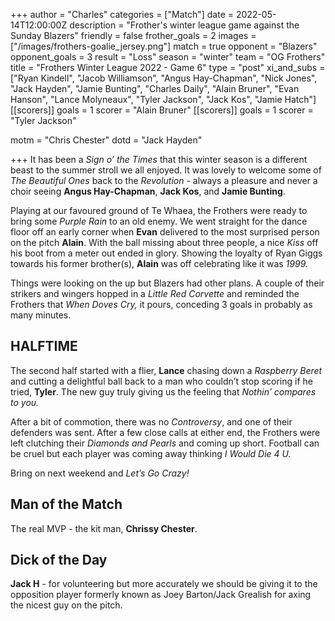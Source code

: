 +++
author = "Charles"
categories = ["Match"]
date = 2022-05-14T12:00:00Z
description = "Frother's winter league game against the Sunday Blazers"
friendly = false
frother_goals = 2
images = ["/images/frothers-goalie_jersey.png"]
match = true
opponent = "Blazers"
opponent_goals = 3
result = "Loss"
season = "winter"
team = "OG Frothers"
title = "Frothers Winter League 2022 - Game 6"
type = "post"
xi_and_subs = ["Ryan Kindell", "Jacob Williamson", "Angus Hay-Chapman", "Nick Jones", "Jack Hayden", "Jamie Bunting", "Charles Daily", "Alain Bruner", "Evan Hanson", "Lance Molyneaux", "Tyler Jackson", "Jack Kos", "Jamie Hatch"]
[[scorers]]
goals = 1
scorer = "Alain Bruner"
[[scorers]]
goals = 1
scorer = "Tyler Jackson"

motm = "Chris Chester"
dotd = "Jack Hayden"

+++
It has been a _Sign o’ the Times_ that this winter season is a different beast to the summer stroll we all enjoyed. It was lovely to welcome some of _The Beautiful Ones_ back to the _Revolution_ - always a pleasure and never a choir seeing **Angus Hay-Chapman**, **Jack Kos**, and **Jamie Bunting**.

Playing at our favoured ground of Te Whaea, the Frothers were ready to bring some _Purple Rain_ to an old enemy. We went straight for the dance floor off an early corner when **Evan** delivered to the most surprised person on the pitch **Alain**. With the ball missing about three people, a nice _Kiss_ off his boot from a meter out ended in glory. Showing the loyalty of Ryan Giggs towards his former brother(s), **Alain** was off celebrating like it was _1999._

Things were looking on the up but Blazers had other plans. A couple of their strikers and wingers hopped in a _Little Red Corvette_ and reminded the Frothers that _When Doves Cry,_ it pours, conceding 3 goals in probably as many minutes.

## **HALFTIME**

The second half started with a flier, **Lance** chasing down a _Raspberry Beret_ and cutting a delightful ball back to a man who couldn’t stop scoring if he tried, **Tyler**. The new guy truly giving us the feeling that _Nothin’ compares to you._

After a bit of commotion, there was no _Controversy_, and one of their defenders was sent. After a few close calls at either end, the Frothers were left clutching their _Diamonds and Pearls_ and coming up short. Football can be cruel but each player was coming away thinking _I Would Die 4 U._

Bring on next weekend and _Let’s Go Crazy!_

## **Man of the Match**

The real MVP - the kit man, **Chrissy Chester**.

## **Dick of the Day**

**Jack H** - for volunteering but more accurately we should be giving it to the opposition player formerly known as Joey Barton/Jack Grealish for axing the nicest guy on the pitch.